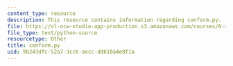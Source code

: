 ```yaml
---
content_type: resource
description: This resource contains information regarding conform.py.
file: https://ol-ocw-studio-app-production.s3.amazonaws.com/courses/6-s095-programming-for-the-puzzled-january-iap-2018/9b243dfc52a73cc6aeccdd610a4e8f1a_conform.py
file_type: text/python-source
resourcetype: Other
title: conform.py
uid: 9b243dfc-52a7-3cc6-aecc-dd610a4e8f1a
---
```

